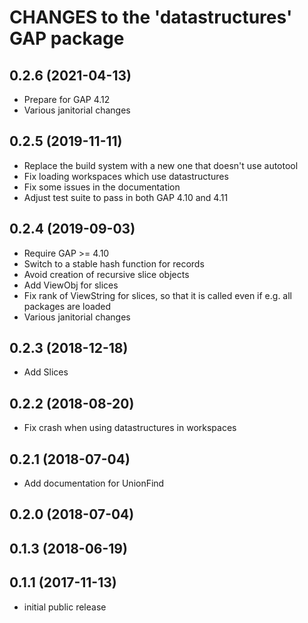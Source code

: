 # CHANGES to the 'datastructures' GAP package

## 0.2.6 (2021-04-13)

  - Prepare for GAP 4.12
  - Various janitorial changes

## 0.2.5 (2019-11-11)

  - Replace the build system with a new one that doesn't use autotool
  - Fix loading workspaces which use datastructures
  - Fix some issues in the documentation
  - Adjust test suite to pass in both GAP 4.10 and 4.11

## 0.2.4 (2019-09-03)

  - Require GAP >= 4.10
  - Switch to a stable hash function for records
  - Avoid creation of recursive slice objects
  - Add ViewObj for slices
  - Fix rank of ViewString for slices, so that it is called even if e.g.
    all packages are loaded
  - Various janitorial changes

## 0.2.3 (2018-12-18)

  - Add Slices

## 0.2.2 (2018-08-20)

  - Fix crash when using datastructures in workspaces

## 0.2.1 (2018-07-04)

  - Add documentation for UnionFind

## 0.2.0 (2018-07-04)

## 0.1.3 (2018-06-19)

## 0.1.1 (2017-11-13)

  - initial public release
